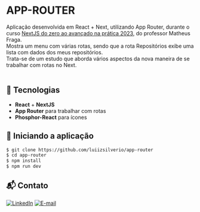 # APP-ROUTER

Aplicação desenvolvida em React + Next, utilizando App Router, durante o curso [NextJS do zero ao avançado na prática 2023](https://www.udemy.com/course/nextjs-zero-ao-avancado/), do professor Matheus Fraga. <br />
Mostra um menu com várias rotas, sendo que a rota Repositórios exibe uma lista com dados dos meus repositórios.<br />
Trata-se de um estudo que aborda vários aspectos da nova maneira de se trabalhar com rotas no Next.<br />
<br/>

## 🚀 Tecnologias

- __React__ + __NextJS__
- __App Router__ para trabalhar com rotas
- __Phosphor-React__ para ícones


## 🚗 Iniciando a aplicação
```bash
$ git clone https://github.com/luiizsilverio/app-router
$ cd app-router
$ npm install
$ npm run dev
```

## 📬 Contato

[![LinkedIn](https://img.shields.io/badge/LinkedIn-0077B5?style=for-the-badge&logo=linkedin&logoColor=white)](https://www.linkedin.com/in/luiz-s-de-oliveira-6b6067210)
[![E-mail](https://img.shields.io/badge/Gmail-D14836?style=for-the-badge&logo=gmail&logoColor=white)](mailto:luiiz.silverio@gmail.com)

